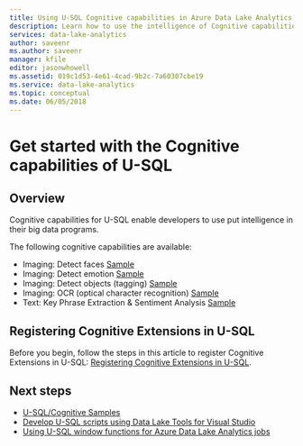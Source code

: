 ```yaml
---
title: Using U-SQL Cognitive capabilities in Azure Data Lake Analytics
description: Learn how to use the intelligence of Cognitive capabilities in U-SQL
services: data-lake-analytics
author: saveenr
ms.author: saveenr
manager: kfile
editor: jasonwhowell
ms.assetid: 019c1d53-4e61-4cad-9b2c-7a60307cbe19
ms.service: data-lake-analytics
ms.topic: conceptual
ms.date: 06/05/2018
---
```

# Get started with the Cognitive capabilities of U-SQL

## Overview
Cognitive capabilities for U-SQL enable developers to use put intelligence in their big data programs. 

The following cognitive capabilities are available:
* Imaging: Detect faces [Sample](https://github.com/Azure-Samples/usql-cognitive-imaging-ocr-hello-world)
* Imaging: Detect emotion [Sample](https://github.com/Azure-Samples/usql-cognitive-imaging-emotion-detection-hello-world)
* Imaging: Detect objects (tagging) [Sample](https://github.com/Azure-Samples/usql-cognitive-imaging-object-tagging-hello-world)
* Imaging: OCR (optical character recognition) [Sample](https://github.com/Azure-Samples/usql-cognitive-imaging-ocr-hello-world)
* Text: Key Phrase Extraction & Sentiment Analysis [Sample](https://github.com/Azure-Samples/usql-cognitive-text-hello-world)

## Registering Cognitive Extensions in U-SQL
Before you begin, follow the steps in this article to register Cognitive Extensions in U-SQL: [Registering Cognitive Extensions in U-SQL](https://msdn.microsoft.com/azure/data-lake-analytics/u-sql/cognitive-capabilities-in-u-sql#registeringExtensions).

## Next steps
* [U-SQL/Cognitive Samples](https://github.com/Azure-Samples?utf8=✓&q=usql%20cognitive)
* [Develop U-SQL scripts using Data Lake Tools for Visual Studio](data-lake-analytics-data-lake-tools-get-started.md)
* [Using U-SQL window functions for Azure Data Lake Analytics jobs](data-lake-analytics-use-window-functions.md)
